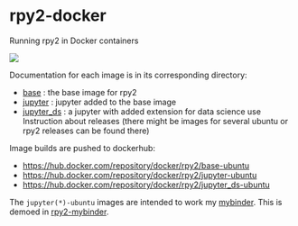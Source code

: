 # rpy2-docker
Running rpy2 in Docker containers

![](https://github.com/rpy2/rpy2-docker/workflows/Docker%20Image%20CI/badge.svg)

Documentation for each image is in its corresponding directory:
- [base](base/README.md) : the base image for rpy2
- [jupyter](jupyter/README.md) : jupyter added to the base image
- [jupyter_ds](jupyter_ds/README.md) : a jupyter with added extension for data science use
Instruction about releases (there might be images for several ubuntu or rpy2 releases can be found there)

Image builds are pushed to dockerhub:
- https://hub.docker.com/repository/docker/rpy2/base-ubuntu
- https://hub.docker.com/repository/docker/rpy2/jupyter-ubuntu
- https://hub.docker.com/repository/docker/rpy2/jupyter_ds-ubuntu

The `jupyter(*)-ubuntu` images are intended to work my [mybinder](https://mybinder.org).
This is demoed in [rpy2-mybinder](https://github.com/rpy2/rpy2-mybinder).
